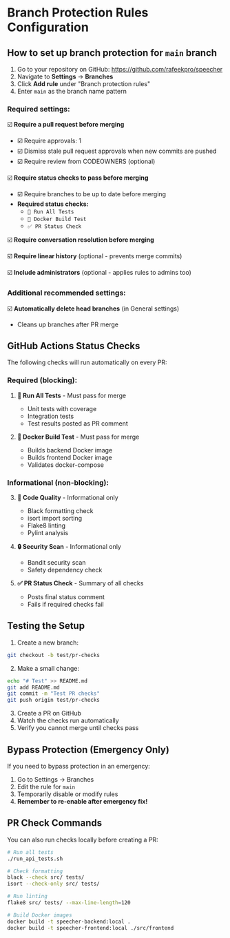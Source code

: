 # Branch Protection Rules Configuration

## How to set up branch protection for `main` branch

1. Go to your repository on GitHub: https://github.com/rafeekpro/speecher
2. Navigate to **Settings** → **Branches**
3. Click **Add rule** under "Branch protection rules"
4. Enter `main` as the branch name pattern

### Required settings:

☑️ **Require a pull request before merging**
- ☑️ Require approvals: 1
- ☑️ Dismiss stale pull request approvals when new commits are pushed
- ☑️ Require review from CODEOWNERS (optional)

☑️ **Require status checks to pass before merging**
- ☑️ Require branches to be up to date before merging
- **Required status checks:**
  - `🧪 Run All Tests`
  - `🐳 Docker Build Test`
  - `✅ PR Status Check`

☑️ **Require conversation resolution before merging**

☑️ **Require linear history** (optional - prevents merge commits)

☑️ **Include administrators** (optional - applies rules to admins too)

### Additional recommended settings:

☑️ **Automatically delete head branches** (in General settings)
- Cleans up branches after PR merge

## GitHub Actions Status Checks

The following checks will run automatically on every PR:

### Required (blocking):
1. **🧪 Run All Tests** - Must pass for merge
   - Unit tests with coverage
   - Integration tests
   - Test results posted as PR comment

2. **🐳 Docker Build Test** - Must pass for merge
   - Builds backend Docker image
   - Builds frontend Docker image
   - Validates docker-compose

### Informational (non-blocking):
3. **🎨 Code Quality** - Informational only
   - Black formatting check
   - isort import sorting
   - Flake8 linting
   - Pylint analysis

4. **🔒 Security Scan** - Informational only
   - Bandit security scan
   - Safety dependency check

5. **✅ PR Status Check** - Summary of all checks
   - Posts final status comment
   - Fails if required checks fail

## Testing the Setup

1. Create a new branch:
```bash
git checkout -b test/pr-checks
```

2. Make a small change:
```bash
echo "# Test" >> README.md
git add README.md
git commit -m "Test PR checks"
git push origin test/pr-checks
```

3. Create a PR on GitHub
4. Watch the checks run automatically
5. Verify you cannot merge until checks pass

## Bypass Protection (Emergency Only)

If you need to bypass protection in an emergency:
1. Go to Settings → Branches
2. Edit the rule for `main`
3. Temporarily disable or modify rules
4. **Remember to re-enable after emergency fix!**

## PR Check Commands

You can also run checks locally before creating a PR:

```bash
# Run all tests
./run_api_tests.sh

# Check formatting
black --check src/ tests/
isort --check-only src/ tests/

# Run linting
flake8 src/ tests/ --max-line-length=120

# Build Docker images
docker build -t speecher-backend:local .
docker build -t speecher-frontend:local ./src/frontend
```